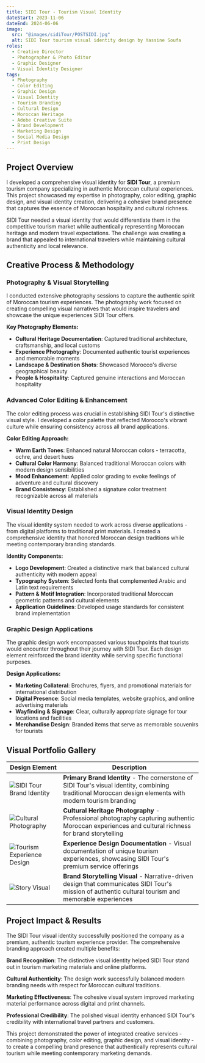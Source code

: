 ```yaml
---
title: SIDI Tour - Tourism Visual Identity
dateStart: 2023-11-06
dateEnd: 2024-06-06
image:
  src: "@images/sidiTour/POSTSIDI.jpg"
  alt: SIDI Tour tourism visual identity design by Yassine Soufa
roles:
  - Creative Director
  - Photographer & Photo Editor
  - Graphic Designer
  - Visual Identity Designer
tags:
  - Photography
  - Color Editing
  - Graphic Design
  - Visual Identity
  - Tourism Branding
  - Cultural Design
  - Moroccan Heritage
  - Adobe Creative Suite
  - Brand Development
  - Marketing Design
  - Social Media Design
  - Print Design
---
```


## Project Overview

I developed a comprehensive visual identity for **SIDI Tour**, a premium tourism company specializing in authentic Moroccan cultural experiences. This project showcased my expertise in photography, color editing, graphic design, and visual identity creation, delivering a cohesive brand presence that captures the essence of Moroccan hospitality and cultural richness.

SIDI Tour needed a visual identity that would differentiate them in the competitive tourism market while authentically representing Moroccan heritage and modern travel expectations. The challenge was creating a brand that appealed to international travelers while maintaining cultural authenticity and local relevance.

## Creative Process & Methodology

### Photography & Visual Storytelling

I conducted extensive photography sessions to capture the authentic spirit of Moroccan tourism experiences. The photography work focused on creating compelling visual narratives that would inspire travelers and showcase the unique experiences SIDI Tour offers.

**Key Photography Elements:**

- **Cultural Heritage Documentation**: Captured traditional architecture, craftsmanship, and local customs
- **Experience Photography**: Documented authentic tourist experiences and memorable moments
- **Landscape & Destination Shots**: Showcased Morocco's diverse geographical beauty
- **People & Hospitality**: Captured genuine interactions and Moroccan hospitality

### Advanced Color Editing & Enhancement

The color editing process was crucial in establishing SIDI Tour's distinctive visual style. I developed a color palette that reflected Morocco's vibrant culture while ensuring consistency across all brand applications.

**Color Editing Approach:**

- **Warm Earth Tones**: Enhanced natural Moroccan colors - terracotta, ochre, and desert hues
- **Cultural Color Harmony**: Balanced traditional Moroccan colors with modern design sensibilities
- **Mood Enhancement**: Applied color grading to evoke feelings of adventure and cultural discovery
- **Brand Consistency**: Established a signature color treatment recognizable across all materials

### Visual Identity Design

The visual identity system needed to work across diverse applications - from digital platforms to traditional print materials. I created a comprehensive identity that honored Moroccan design traditions while meeting contemporary branding standards.

**Identity Components:**

- **Logo Development**: Created a distinctive mark that balanced cultural authenticity with modern appeal
- **Typography System**: Selected fonts that complemented Arabic and Latin text requirements
- **Pattern & Motif Integration**: Incorporated traditional Moroccan geometric patterns and cultural elements
- **Application Guidelines**: Developed usage standards for consistent brand implementation

### Graphic Design Applications

The graphic design work encompassed various touchpoints that tourists would encounter throughout their journey with SIDI Tour. Each design element reinforced the brand identity while serving specific functional purposes.

**Design Applications:**

- **Marketing Collateral**: Brochures, flyers, and promotional materials for international distribution
- **Digital Presence**: Social media templates, website graphics, and online advertising materials
- **Wayfinding & Signage**: Clear, culturally appropriate signage for tour locations and facilities
- **Merchandise Design**: Branded items that serve as memorable souvenirs for tourists

## Visual Portfolio Gallery

| Design Element | Description |
|----------------|-------------|
| ![SIDI Tour Brand Identity](@images/sidiTour/POSTSIDI.jpg) | **Primary Brand Identity** - The cornerstone of SIDI Tour's visual identity, combining traditional Moroccan design elements with modern tourism branding |
| ![Cultural Photography](@images/sidiTour/1000X1200.jpg) | **Cultural Heritage Photography** - Professional photography capturing authentic Moroccan experiences and cultural richness for brand storytelling |
| ![Tourism Experience Design](@images/sidiTour/5.jpg) | **Experience Design Documentation** - Visual documentation of unique tourism experiences, showcasing SIDI Tour's premium service offerings |
| ![Story Visual](@images/sidiTour/STORY1.jpg) | **Brand Storytelling Visual** - Narrative-driven design that communicates SIDI Tour's mission of authentic cultural tourism and memorable experiences |

## Project Impact & Results

The SIDI Tour visual identity successfully positioned the company as a premium, authentic tourism experience provider. The comprehensive branding approach created multiple benefits:

**Brand Recognition**: The distinctive visual identity helped SIDI Tour stand out in tourism marketing materials and online platforms.

**Cultural Authenticity**: The design work successfully balanced modern branding needs with respect for Moroccan cultural traditions.

**Marketing Effectiveness**: The cohesive visual system improved marketing material performance across digital and print channels.

**Professional Credibility**: The polished visual identity enhanced SIDI Tour's credibility with international travel partners and customers.

This project demonstrated the power of integrated creative services - combining photography, color editing, graphic design, and visual identity - to create a compelling brand presence that authentically represents cultural tourism while meeting contemporary marketing demands.
